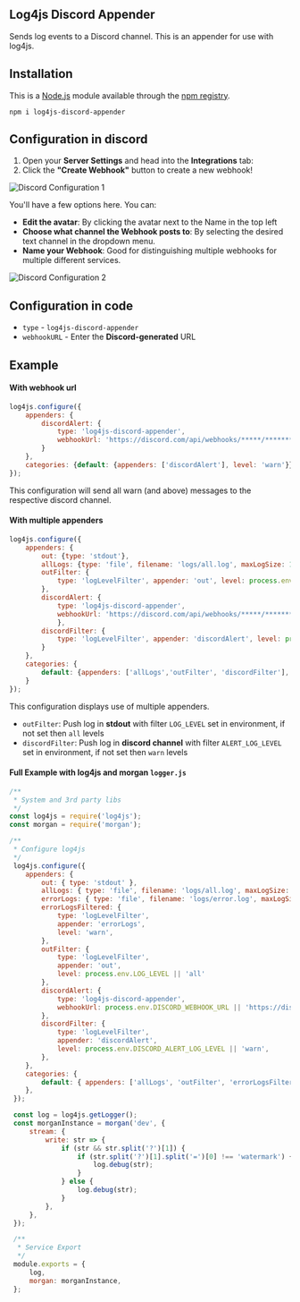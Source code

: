 Log4js Discord Appender
--------------------------------

Sends log events to a Discord channel. This is an appender for use with log4js.

## Installation
This is a [Node.js](https://nodejs.org/en/) module available through the
[npm registry](https://www.npmjs.com/).
```
npm i log4js-discord-appender
```

## Configuration in discord

1. Open your **Server Settings** and head into the **Integrations** tab:
2. Click the **"Create Webhook"** button to create a new webhook!

![Discord Configuration 1](https://i.postimg.cc/BnqGzzH6/discord-image-1.png)

You'll have a few options here. You can:
* **Edit the avatar**: By clicking the avatar next to the Name in the top left
* **Choose what channel the Webhook posts to**: By selecting the desired text channel in the  dropdown menu.
* **Name your Webhook**: Good for distinguishing multiple webhooks for multiple different services.

![Discord Configuration 2](https://i.postimg.cc/RZVZthPX/discord-image-2.png)

## Configuration in code

* `type` - `log4js-discord-appender`
* `webhookURL` - Enter the **Discord-generated** URL
## Example

#### With webhook url
```js
log4js.configure({
    appenders: {
        discordAlert: {
            type: 'log4js-discord-appender',
            webhookUrl: 'https://discord.com/api/webhooks/*****/**********'
        }
    },
    categories: {default: {appenders: ['discordAlert'], level: 'warn'}}
});
```
This configuration will send all warn (and above) messages to the respective discord channel.


#### With multiple appenders
```js
log4js.configure({
	appenders: {
		out: {type: 'stdout'},
		allLogs: {type: 'file', filename: 'logs/all.log', maxLogSize: 10485760, backups: 10, compress: true},
		outFilter: {
			type: 'logLevelFilter', appender: 'out', level: process.env.LOG_LEVEL || 'all'
		},
		discordAlert: {
		    type: 'log4js-discord-appender',
		    webhookUrl: 'https://discord.com/api/webhooks/*****/**********'
		    },
		discordFilter: {
			type: 'logLevelFilter', appender: 'discordAlert', level: process.env.ALERT_LOG_LEVEL || 'warn'
		}
	},
	categories: {
		default: {appenders: ['allLogs','outFilter', 'discordFilter'], level: process.env.LOG_LEVEL || 'all'}
	}
});
```
This configuration displays use of multiple appenders.

- `outFilter`: Push log in **stdout** with filter `LOG_LEVEL` set in environment, if not set then `all` levels
- `discordFilter`: Push log in **discord channel** with filter `ALERT_LOG_LEVEL` set in environment, if not set then `warn` levels

#### Full Example with log4js and morgan `logger.js`
```js
/**
 * System and 3rd party libs
 */
const log4js = require('log4js');
const morgan = require('morgan');

/**
 * Configure log4js
 */
 log4js.configure({
    appenders: {
        out: { type: 'stdout' },
        allLogs: { type: 'file', filename: 'logs/all.log', maxLogSize: 10485760, backups: 10, compress: true },
        errorLogs: { type: 'file', filename: 'logs/error.log', maxLogSize: 10485760, backups: 10, compress: true },
        errorLogsFiltered: {
            type: 'logLevelFilter',
            appender: 'errorLogs',
            level: 'warn',
        },
        outFilter: {
            type: 'logLevelFilter',
            appender: 'out',
            level: process.env.LOG_LEVEL || 'all'
        },
        discordAlert: {
            type: 'log4js-discord-appender',
            webhookUrl: process.env.DISCORD_WEBHOOK_URL || 'https://discord.com/api/webhooks/*****/**********',
        },
        discordFilter: {
            type: 'logLevelFilter',
            appender: 'discordAlert',
            level: process.env.DISCORD_ALERT_LOG_LEVEL || 'warn',
        },
    },
    categories: {
        default: { appenders: ['allLogs', 'outFilter', 'errorLogsFiltered', 'discordFilter'], level: process.env.LOG_LEVEL || 'all' },
    },
 });

 const log = log4js.getLogger();
 const morganInstance = morgan('dev', {
     stream: {
         write: str => {
             if (str && str.split('?')[1]) {
                 if (str.split('?')[1].split('=')[0] !== 'watermark') {
                     log.debug(str);
                 }
             } else {
                 log.debug(str);
             }
         },
     },
 });

 /**
  * Service Export
  */
 module.exports = {
     log,
     morgan: morganInstance,
 };
```
